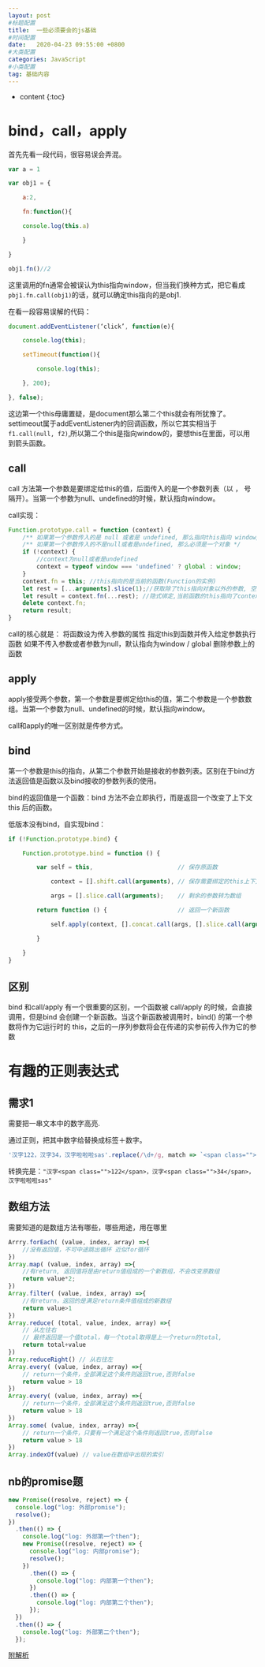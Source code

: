 ```yaml
---
layout: post
#标题配置
title:  一些必须要会的js基础
#时间配置
date:   2020-04-23 09:55:00 +0800
#大类配置
categories: JavaScript
#小类配置
tag: 基础内容
---
```


* content
{:toc}

bind，call，apply
========
首先先看一段代码，很容易误会弄混。
```js
var a = 1

var obj1 = {

    a:2,

    fn:function(){

    console.log(this.a)

    }

}

obj1.fn()//2    
```
这里调用的fn通常会被误认为this指向window，但当我们换种方式，把它看成`pbj1.fn.call(obj1)`的话，就可以确定this指向的是obj1.

在看一段容易误解的代码：
```js
document.addEventListener(‘click’, function(e){

    console.log(this);

    setTimeout(function(){

        console.log(this);

    }, 200);

}, false);
```

这边第一个this毋庸置疑，是document那么第二个this就会有所犹豫了。
settimeout属于addEventListener内的回调函数，所以它其实相当于`f1.call(null, f2)`,所以第二个this是指向window的，要想this在里面，可以用到箭头函数。

call
------

call 方法第一个参数是要绑定给this的值，后面传入的是一个参数列表（以 ， 号隔开）。当第一个参数为null、undefined的时候，默认指向window。

call实现：
```js
Function.prototype.call = function (context) {
    /** 如果第一个参数传入的是 null 或者是 undefined, 那么指向this指向 window/global */
    /** 如果第一个参数传入的不是null或者是undefined, 那么必须是一个对象 */
    if (!context) {
        //context为null或者是undefined
        context = typeof window === 'undefined' ? global : window;
    }
    context.fn = this; //this指向的是当前的函数(Function的实例)
    let rest = [...arguments].slice(1);//获取除了this指向对象以外的参数, 空数组slice后返回的仍然是空数组
    let result = context.fn(...rest); //隐式绑定,当前函数的this指向了context.
    delete context.fn;
    return result;
}
```

call的核心就是：
将函数设为传入参数的属性
指定this到函数并传入给定参数执行函数
如果不传入参数或者参数为null，默认指向为window / global
删除参数上的函数

apply
------

apply接受两个参数，第一个参数是要绑定给this的值，第二个参数是一个参数数组。当第一个参数为null、undefined的时候，默认指向window。

call和apply的唯一区别就是传参方式。

bind
-----

第一个参数是this的指向，从第二个参数开始是接收的参数列表。区别在于bind方法返回值是函数以及bind接收的参数列表的使用。

bind的返回值是一个函数：bind 方法不会立即执行，而是返回一个改变了上下文 this 后的函数。

低版本没有bind，自实现bind：
```js
if (!Function.prototype.bind) {

    Function.prototype.bind = function () {

        var self = this,                        // 保存原函数

            context = [].shift.call(arguments), // 保存需要绑定的this上下文

            args = [].slice.call(arguments);    // 剩余的参数转为数组

        return function () {                    // 返回一个新函数

            self.apply(context, [].concat.call(args, [].slice.call(arguments)));

        }

    }
}
```

区别
-----

bind 和call/apply 有一个很重要的区别，一个函数被 call/apply 的时候，会直接调用，但是bind 会创建一个新函数。当这个新函数被调用时，bind() 的第一个参数将作为它运行时的 this，之后的一序列参数将会在传递的实参前传入作为它的参数

有趣的正则表达式
========

需求1
------
需要把一串文本中的数字高亮.

通过正则，把其中数字给替换成标签＋数字。
```js
'汉字122，汉字34，汉字啦啦啦sas'.replace(/\d+/g, match => `<span class="">${match}</span>`)
```
转换完是：`"汉字<span class="">122</span>，汉字<span class="">34</span>，汉字啦啦啦sas"`

数组方法
------
需要知道的是数组方法有哪些，哪些用途，用在哪里

```js
Arrry.forEach( (value, index, array) =>{
    //没有返回值，不可中途跳出循环 近似for循环
})
Array.map( (value, index, array) =>{
    //有return, 返回值将是由return值组成的一个新数组，不会改变原数组
    return value*2;
})
Array.filter( (value, index, array) =>{
    //有return，返回的是满足return条件值组成的新数组
    return value>1
})
Array.reduce( (total, value, index, array) =>{  
    // 从左往右
    // 最终返回是一个值total，每一个total取得是上一个return的total,
    return total+value
})
Array.reduceRight() // 从右往左
Array.every( (value, index, array) =>{  
    // return一个条件，全部满足这个条件则返回true,否则false
    return value > 18
})
Array.every( (value, index, array) =>{  
    // return一个条件，全部满足这个条件则返回true,否则false
    return value > 18
})
Array.some( (value, index, array) =>{  
    // return一个条件，只要有一个满足这个条件则返回true,否则false
    return value > 18
})
Array.indexOf(value) // value在数组中出现的索引

```

nb的promise题
-------

```js
new Promise((resolve, reject) => {
  console.log("log: 外部promise");
  resolve();
})
  .then(() => {
    console.log("log: 外部第一个then");
    new Promise((resolve, reject) => {
      console.log("log: 内部promise");
      resolve();
    })
      .then(() => {
        console.log("log: 内部第一个then");
      })
      .then(() => {
        console.log("log: 内部第二个then");
      });
  })
  .then(() => {
    console.log("log: 外部第二个then");
  });
```
[附解析](https://mp.weixin.qq.com/s/VfP9_8kUx6hyrII7LVae6g)

